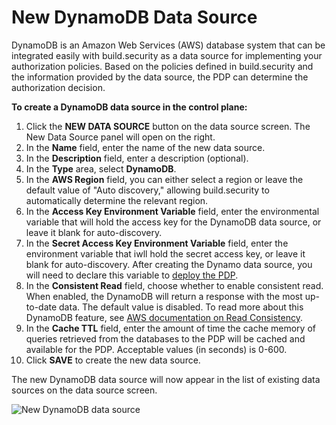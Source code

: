 # New DynamoDB Data Source

DynamoDB is an Amazon Web Services \(AWS\) database system that can be integrated easily with build.security as a data source for implementing your authorization policies. Based on the policies defined in build.security and the information provided by the data source, the PDP can determine the authorization decision.

**To create a DynamoDB data source in the control plane:**

1. Click the **NEW DATA SOURCE** button on the data source screen. The New Data Source panel will open on the right.
2. In the **Name** field, enter the name of the new data source.
3. In the **Description** field, enter a description \(optional\).
4. In the **Type** area, select **DynamoDB**.
5. In the **AWS Region** field, you can either select a region or leave the default value of "Auto discovery," allowing build.security to automatically determine the relevant region.
6. In the **Access Key Environment Variable** field, enter the environmental variable that will hold the access key for the DynamoDB data source, or leave it blank for auto-discovery.
7. In the **Secret Access Key Environment Variable** field, enter the environment variable that iwll hold the secret access key, or leave it blank for auto-discovery. After creating the Dynamo data source, you will need to declare this variable to [deploy the PDP](https://docs.build.security/docs/deploying-a-pdp).
8. In the **Consistent Read** field, choose whether to enable consistent read. When enabled, the DynamoDB will return a response with the most up-to-date data. The default value is disabled. To read more about this DynamoDB feature, see [AWS documentation on Read Consistency](https://docs.aws.amazon.com/amazondynamodb/latest/developerguide/HowItWorks.ReadConsistency.html).
9. In the **Cache TTL** field, enter the amount of time the cache memory of queries retrieved from the databases to the PDP will be cached and available for the PDP. Acceptable values \(in seconds\) is 0-600.
10. Click **SAVE** to create the new data source.

The new DynamoDB data source will now appear in the list of existing data sources on the data source screen.

![New DynamoDB data source](https://files.readme.io/14c236a-newdynamodb.PNG)



